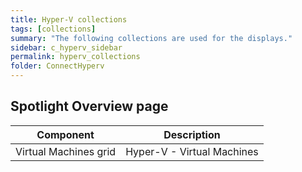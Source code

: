 ```yaml
---
title: Hyper-V collections
tags: [collections]
summary: "The following collections are used for the displays."
sidebar: c_hyperv_sidebar
permalink: hyperv_collections
folder: ConnectHyperv
---
```



## Spotlight Overview page

Component | Description
----------|----------------
Virtual Machines grid | Hyper-V - Virtual Machines
